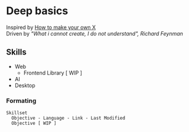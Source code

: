 # Deep basics

Inspired by <a href="https://github.com/danistefanovic/build-your-own-x"> How to make your own X </a>\
Driven by  _"What i cannot create, I do not understand", Richard Feynman_


## Skills

- Web 
   - Frontend Library [ WIP ]
- AI
- Desktop

### Formating

```
Skillset
  Objective - Language - Link - Last Modified
  Objective [ WIP ]
```
